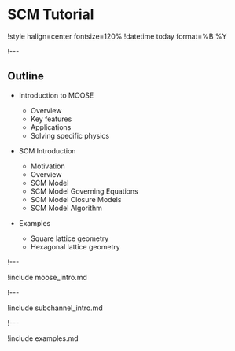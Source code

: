# SCM Tutorial

!style halign=center fontsize=120%
!datetime today format=%B %Y

!---

## Outline

- Introduction to MOOSE

  - Overview
  - Key features
  - Applications
  - Solving specific physics

- SCM Introduction

  - Motivation
  - Overview
  - SCM Model
  - SCM Model Governing Equations
  - SCM Model Closure Models
  - SCM Model Algorithm

- Examples

  - Square lattice geometry
  - Hexagonal lattice geometry

!---

!include moose_intro.md

!---

!include subchannel_intro.md

!---

!include examples.md
